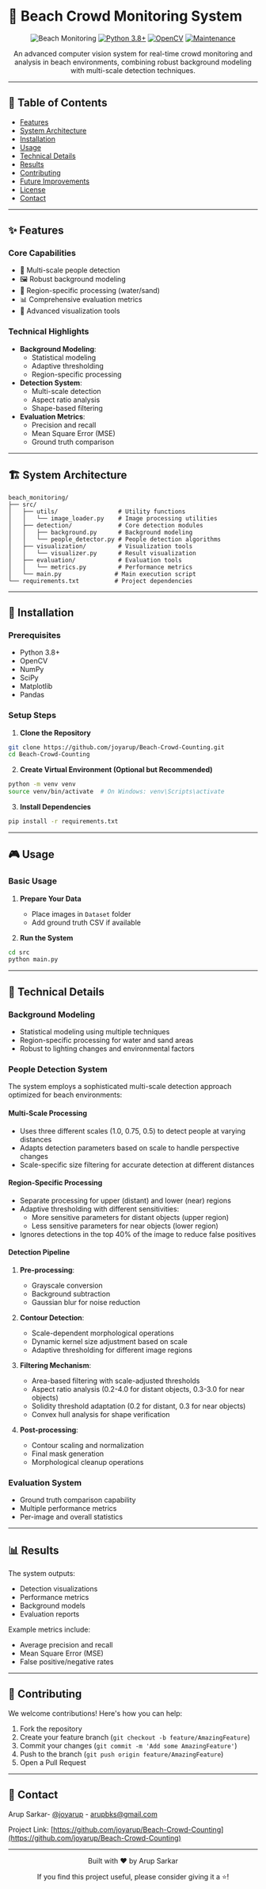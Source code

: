 # 🌊 Beach Crowd Monitoring System

<div align="center">

![Beach Monitoring](https://img.shields.io/badge/🏖️-Beach%20Monitoring-blue)
[![Python 3.8+](https://img.shields.io/badge/python-3.8+-blue.svg)](https://www.python.org/downloads/)
[![OpenCV](https://img.shields.io/badge/OpenCV-4.x-green.svg)](https://opencv.org/)
[![Maintenance](https://img.shields.io/badge/Maintained%3F-yes-green.svg)](https://github.com/joyarup/Beach-Crowd-Counting/graphs/commit-activity)

<p align="center">
An advanced computer vision system for real-time crowd monitoring and analysis in beach environments, combining robust background modeling with multi-scale detection techniques.
</p>

</div>

---

## 📑 Table of Contents
- [Features](#-features)
- [System Architecture](#-system-architecture)
- [Installation](#-installation)
- [Usage](#-usage)
- [Technical Details](#-technical-details)
- [Results](#-results)
- [Contributing](#-contributing)
- [Future Improvements](#-future-improvements)
- [License](#-license)
- [Contact](#-contact)

---

## ✨ Features

### Core Capabilities
- 🎯 Multi-scale people detection
- 🖼️ Robust background modeling
- 🌊 Region-specific processing (water/sand)
- 📊 Comprehensive evaluation metrics
- 🎨 Advanced visualization tools

### Technical Highlights
- **Background Modeling**:
  - Statistical modeling
  - Adaptive thresholding
  - Region-specific processing
- **Detection System**:
  - Multi-scale detection
  - Aspect ratio analysis
  - Shape-based filtering
- **Evaluation Metrics**:
  - Precision and recall
  - Mean Square Error (MSE)
  - Ground truth comparison

---

## 🏗️ System Architecture

```
beach_monitoring/
├── src/
│   ├── utils/                 # Utility functions
│   │   └── image_loader.py    # Image processing utilities
│   ├── detection/             # Core detection modules
│   │   ├── background.py      # Background modeling
│   │   └── people_detector.py # People detection algorithms
│   ├── visualization/         # Visualization tools
│   │   └── visualizer.py      # Result visualization
│   ├── evaluation/            # Evaluation tools
│   │   └── metrics.py         # Performance metrics
│   └── main.py               # Main execution script
└── requirements.txt          # Project dependencies
```

---

## 🚀 Installation

### Prerequisites
- Python 3.8+
- OpenCV
- NumPy
- SciPy
- Matplotlib
- Pandas

### Setup Steps

1. **Clone the Repository**
```bash
git clone https://github.com/joyarup/Beach-Crowd-Counting.git
cd Beach-Crowd-Counting
```

2. **Create Virtual Environment (Optional but Recommended)**
```bash
python -m venv venv
source venv/bin/activate  # On Windows: venv\Scripts\activate
```

3. **Install Dependencies**
```bash
pip install -r requirements.txt
```

---

## 🎮 Usage

### Basic Usage

1. **Prepare Your Data**
   - Place images in `Dataset` folder
   - Add ground truth CSV if available

2. **Run the System**
```bash
cd src
python main.py
```

---

## 🔧 Technical Details

### Background Modeling
- Statistical modeling using multiple techniques
- Region-specific processing for water and sand areas
- Robust to lighting changes and environmental factors

### People Detection System
The system employs a sophisticated multi-scale detection approach optimized for beach environments:

#### Multi-Scale Processing
- Uses three different scales (1.0, 0.75, 0.5) to detect people at varying distances
- Adapts detection parameters based on scale to handle perspective changes
- Scale-specific size filtering for accurate detection at different distances

#### Region-Specific Processing
- Separate processing for upper (distant) and lower (near) regions
- Adaptive thresholding with different sensitivities:
  - More sensitive parameters for distant objects (upper region)
  - Less sensitive parameters for near objects (lower region)
- Ignores detections in the top 40% of the image to reduce false positives

#### Detection Pipeline
1. **Pre-processing**:
   - Grayscale conversion
   - Background subtraction
   - Gaussian blur for noise reduction

2. **Contour Detection**:
   - Scale-dependent morphological operations
   - Dynamic kernel size adjustment based on scale
   - Adaptive thresholding for different image regions

3. **Filtering Mechanism**:
   - Area-based filtering with scale-adjusted thresholds
   - Aspect ratio analysis (0.2-4.0 for distant objects, 0.3-3.0 for near objects)
   - Solidity threshold adaptation (0.2 for distant, 0.3 for near objects)
   - Convex hull analysis for shape verification

4. **Post-processing**:
   - Contour scaling and normalization
   - Final mask generation
   - Morphological cleanup operations

### Evaluation System
- Ground truth comparison capability
- Multiple performance metrics
- Per-image and overall statistics

---

## 📊 Results

The system outputs:
- Detection visualizations
- Performance metrics
- Background models
- Evaluation reports

Example metrics include:
- Average precision and recall
- Mean Square Error (MSE)
- False positive/negative rates

---

## 🤝 Contributing

We welcome contributions! Here's how you can help:

1. Fork the repository
2. Create your feature branch (`git checkout -b feature/AmazingFeature`)
3. Commit your changes (`git commit -m 'Add some AmazingFeature'`)
4. Push to the branch (`git push origin feature/AmazingFeature`)
5. Open a Pull Request

---

## 👥 Contact

Arup Sarkar- [@joyarup](https://github.com/joyarup) - arupbks@gmail.com

Project Link: [https://github.com/joyarup/Beach-Crowd-Counting](https://github.com/joyarup/Beach-Crowd-Counting)

---

<div align="center">
<p>Built with ❤️ by Arup Sarkar</p>

<p>
If you find this project useful, please consider giving it a ⭐!
</p>
</div>
